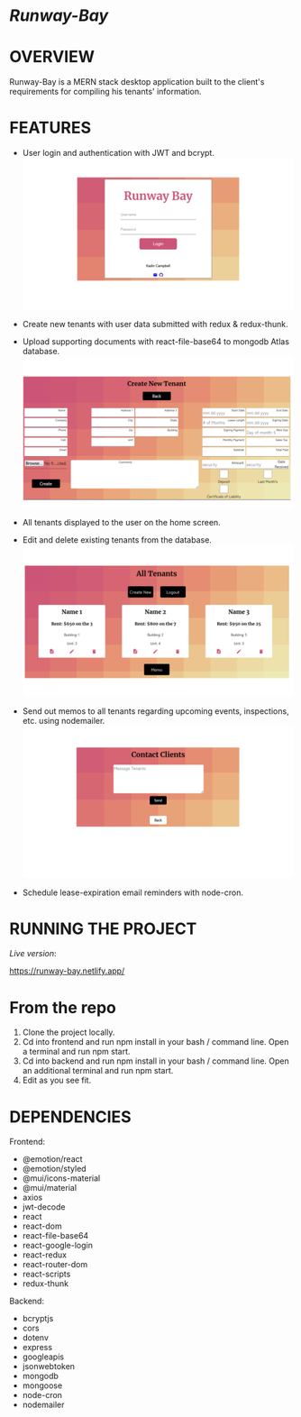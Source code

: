 # _Runway-Bay_

# OVERVIEW

Runway-Bay is a MERN stack desktop application built to the client's
requirements for compiling his tenants' information.

# FEATURES

- User login and authentication with JWT and bcrypt.
  ![Login Component](/readme-imgs/login-component.png)

- Create new tenants with user data submitted with redux & redux-thunk.
- Upload supporting documents with react-file-base64 to mongodb Atlas database.
  ![Form Component](/readme-imgs/form-component.png)

- All tenants displayed to the user on the home screen.
- Edit and delete existing tenants from the database.
  ![Tenants Component](/readme-imgs/tenants-component.png)

- Send out memos to all tenants regarding upcoming events, inspections, etc.
  using nodemailer.
  ![memo Component](/readme-imgs/memo-component.png)

- Schedule lease-expiration email reminders with node-cron.

# RUNNING THE PROJECT

_Live version_:

https://runway-bay.netlify.app/

# From the repo

1. Clone the project locally.
2. Cd into frontend and run npm install in your bash / command line.
   Open a terminal and run npm start.
3. Cd into backend and run npm install in your bash / command line.
   Open an additional terminal and run npm start.
4. Edit as you see fit.

# DEPENDENCIES

Frontend:

- @emotion/react
- @emotion/styled
- @mui/icons-material
- @mui/material
- axios
- jwt-decode
- react
- react-dom
- react-file-base64
- react-google-login
- react-redux
- react-router-dom
- react-scripts
- redux-thunk

Backend:

- bcryptjs
- cors
- dotenv
- express
- googleapis
- jsonwebtoken
- mongodb
- mongoose
- node-cron
- nodemailer
